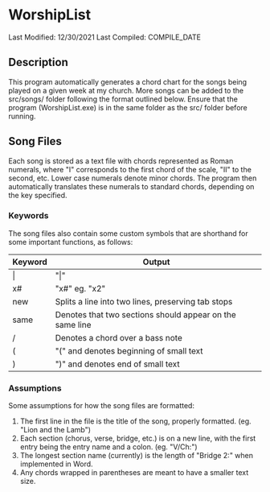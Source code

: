 # WorshipList
Last Modified: 12/30/2021
Last Compiled: COMPILE_DATE

## Description

This program automatically generates a chord chart for the songs being played on a given week at my church. More songs can be added to the src/songs/ folder following the format outlined below. Ensure that the program (WorshipList.exe) is in the same folder as the src/ folder before running.

## Song Files

Each song is stored as a text file with chords represented as Roman numerals, where "I" corresponds to the first chord of the scale, "II" to the 
second, etc. Lower case numerals denote minor chords. The program then automatically translates these numerals to standard chords, depending on 
the key specified. 

### Keywords

The song files also contain some custom symbols that are shorthand for some important functions, as follows:

| Keyword | Output |
|---|---|
|\||"\|"|
|x#|"x#" eg. "x2"|
|new|Splits a line into two lines, preserving tab stops|
|same|Denotes that two sections should appear on the same line|
|/|Denotes a chord over a bass note|
|(|"(" and denotes beginning of small text|
|)|")" and denotes end of small text|

### Assumptions

Some assumptions for how the song files are formatted:
1) The first line in the file is the title of the song, properly formatted. (eg. "Lion and the Lamb")
2) Each section (chorus, verse, bridge, etc.) is on a new line, with the first entry being the entry name and a colon. (eg. "V/Ch:")
3) The longest section name (currently) is the length of "Bridge 2:" when implemented in Word.
4) Any chords wrapped in parentheses are meant to have a smaller text size.
